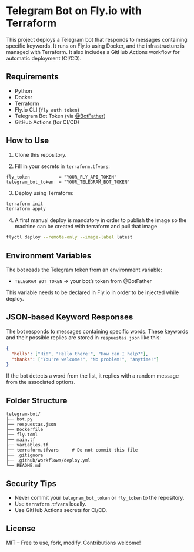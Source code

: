
# Telegram Bot on Fly.io with Terraform

This project deploys a Telegram bot that responds to messages containing specific keywords. It runs on Fly.io using Docker, and the infrastructure is managed with Terraform. It also includes a GitHub Actions workflow for automatic deployment (CI/CD).

## Requirements

- Python
- Docker
- Terraform
- Fly.io CLI (`fly auth token`)
- Telegram Bot Token (via [@BotFather](https://t.me/BotFather))
- GitHub Actions (for CI/CD)

## How to Use

1. Clone this repository.

2. Fill in your secrets in `terraform.tfvars`:

```hcl
fly_token           = "YOUR_FLY_API_TOKEN"
telegram_bot_token  = "YOUR_TELEGRAM_BOT_TOKEN"
```

3. Deploy using Terraform:

```bash
terraform init
terraform apply
```

4. A first manual deploy is mandatory in order to publish the image so the machine can be created with terraform and pull that image

```bash
flyctl deploy --remote-only --image-label latest
```

## Environment Variables

The bot reads the Telegram token from an environment variable:

- `TELEGRAM_BOT_TOKEN` → your bot’s token from @BotFather

This variable needs to be declared in Fly.io in order to be injected while deploy.

## JSON-based Keyword Responses

The bot responds to messages containing specific words. These keywords and their possible replies are stored in `respuestas.json` like this:

```json
{
  "hello": ["Hi!", "Hello there!", "How can I help?"],
  "thanks": ["You're welcome!", "No problem!", "Anytime!"]
}
```

If the bot detects a word from the list, it replies with a random message from the associated options.


## Folder Structure

```
telegram-bot/
├── bot.py
├── respuestas.json
├── Dockerfile
├── fly.toml
├── main.tf
├── variables.tf
├── terraform.tfvars     # Do not commit this file
├── .gitignore
├── .github/workflows/deploy.yml
└── README.md
```

## Security Tips

- Never commit your `telegram_bot_token` or `fly_token` to the repository.
- Use `terraform.tfvars` locally.
- Use GitHub Actions secrets for CI/CD.

## License

MIT – Free to use, fork, modify. Contributions welcome!

